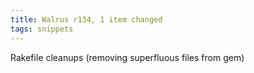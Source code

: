 ```yaml
---
title: Walrus r134, 1 item changed
tags: snippets
---
```


Rakefile cleanups (removing superfluous files from gem)
